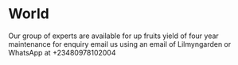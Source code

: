 # World
Our group of experts are available for up fruits yield of four year maintenance for enquiry email us using an email of Lilmyngarden or WhatsApp at +23480978102004
